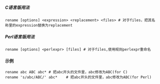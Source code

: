 ##### C语言版用法

```
rename [options] <expression> <replacement> <files>	# 对于files，把其名称里的expression替换为replacement
```

##### Perl语言版用法

```
rename [options] <perlexpr> [files]	# 对于files,使用规则perlexpr重命名
```



#### 示例

```
rename abc ABC abc*	# 把abc开头的文件里，abc修改为ABC(for C)
rename 's/abc/ABC/' abc*	# 把abc开头的文件里，abc修改为ABC(for Perl)
```

